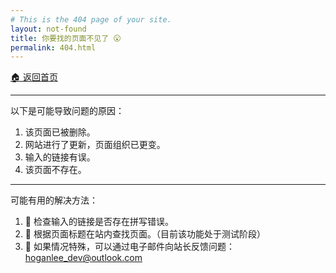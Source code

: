 ```yaml
---
# This is the 404 page of your site.
layout: not-found
title: 你要找的页面不见了 😮
permalink: 404.html
---
```


[🏠 返回首页](https://foresite.top)

___

以下是可能导致问题的原因：

1. 该页面已被删除。
2. 网站进行了更新，页面组织已更变。
3. 输入的链接有误。
4. 该页面不存在。

___

可能有用的解决方法：

1. 📝 检查输入的链接是否存在拼写错误。
2. 🔎 根据页面标题在站内查找页面。（目前该功能处于测试阶段）
3. 📧 如果情况特殊，可以通过电子邮件向站长反馈问题：[hoganlee_dev@outlook.com](mailto:hoganlee_dev@outlook.com?subject=[Feedback@foresite.top]%20请简要描述问题)

